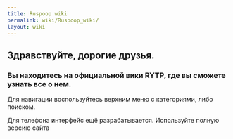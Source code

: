 ```yaml
---
title: Ruspoop wiki
permalink: wiki/Ruspoop_wiki/
layout: wiki
---
```


## **Здравствуйте, дорогие друзья.**

### Вы находитесь на официальной вики RYTP, где вы сможете узнать все о нем.

Для навигации воспользуйтесь верхним меню с категориями, либо поиском. 

Для телефона интерфейс ещё разрабатывается. Используйте полную версию
сайта
